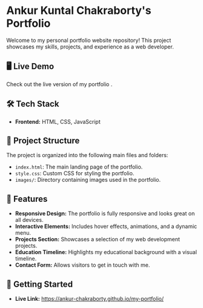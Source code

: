 
# Ankur Kuntal Chakraborty's Portfolio

Welcome to my personal portfolio website repository! This project showcases my skills, projects, and experience as a web developer.

## 🖥️ Live Demo

Check out the live version of my portfolio [](#).

## 🛠️ Tech Stack

- **Frontend:** HTML, CSS, JavaScript


## 📂 Project Structure

The project is organized into the following main files and folders:

- `index.html`: The main landing page of the portfolio.
- `style.css`: Custom CSS for styling the portfolio.
- `images/`: Directory containing images used in the portfolio.

## 📑 Features

- **Responsive Design:** The portfolio is fully responsive and looks great on all devices.
- **Interactive Elements:** Includes hover effects, animations, and a dynamic menu.
- **Projects Section:** Showcases a selection of my web development projects.
- **Education Timeline:** Highlights my educational background with a visual timeline.
- **Contact Form:** Allows visitors to get in touch with me.

## 🚀 Getting Started

- **Live Link:** https://ankur-chakraborty.github.io/my-portfolio/
